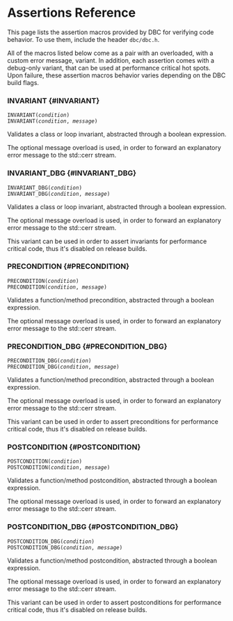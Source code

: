 # Assertions Reference

This page lists the assertion macros provided by DBC for verifying code
behavior. To use them, include the header `dbc/dbc.h`.

All of the macros listed below come as a pair with an overloaded, with a custom
error message, variant. In addition, each assertion comes with a debug-only 
variant, that can be used at performance critical hot spots. Upon failure,
these assertion macros behavior varies depending on the DBC build flags.

### INVARIANT {#INVARIANT}

`INVARIANT(`*`condition`*`)` \
`INVARIANT(`*`condition`*`, `*`message`*`)`

Validates a class or loop invariant, abstracted through a boolean expression.

The optional message overload is used, in order to forward an explanatory error
message to the std::cerr stream.

### INVARIANT_DBG {#INVARIANT_DBG}

`INVARIANT_DBG(`*`condition`*`)` \
`INVARIANT_DBG(`*`condition`*`, `*`message`*`)`

Validates a class or loop invariant, abstracted through a boolean expression.

The optional message overload is used, in order to forward an explanatory error
message to the std::cerr stream.

This variant can be used in order to assert invariants for performance critical
code, thus it's disabled on release builds.

### PRECONDITION {#PRECONDITION}

`PRECONDITION(`*`condition`*`) ` \
`PRECONDITION(`*`condition`*`, `*`message`*`) `

Validates a function/method precondition, abstracted through a boolean
expression. 

The optional message overload is used, in order to forward an explanatory error
message to the std::cerr stream.

### PRECONDITION_DBG {#PRECONDITION_DBG}

`PRECONDITION_DBG(`*`condition`*`) ` \
`PRECONDITION_DBG(`*`condition`*`, `*`message`*`) `

Validates a function/method precondition, abstracted through a boolean
expression. 

The optional message overload is used, in order to forward an explanatory error
message to the std::cerr stream.

This variant can be used in order to assert preconditions for performance
critical code, thus it's disabled on release builds.

### POSTCONDITION {#POSTCONDITION}

`POSTCONDITION(`*`condition`*`) ` \
`POSTCONDITION(`*`condition`*`, `*`message`*`) `

Validates a function/method postcondition, abstracted through a boolean
expression. 

The optional message overload is used, in order to forward an explanatory error
message to the std::cerr stream.

### POSTCONDITION_DBG {#POSTCONDITION_DBG}

`POSTCONDITION_DBG(`*`condition`*`) ` \
`POSTCONDITION_DBG(`*`condition`*`, `*`message`*`) `

Validates a function/method postcondition, abstracted through a boolean
expression. 

The optional message overload is used, in order to forward an explanatory error
message to the std::cerr stream.

This variant can be used in order to assert postconditions for performance
critical code, thus it's disabled on release builds.

